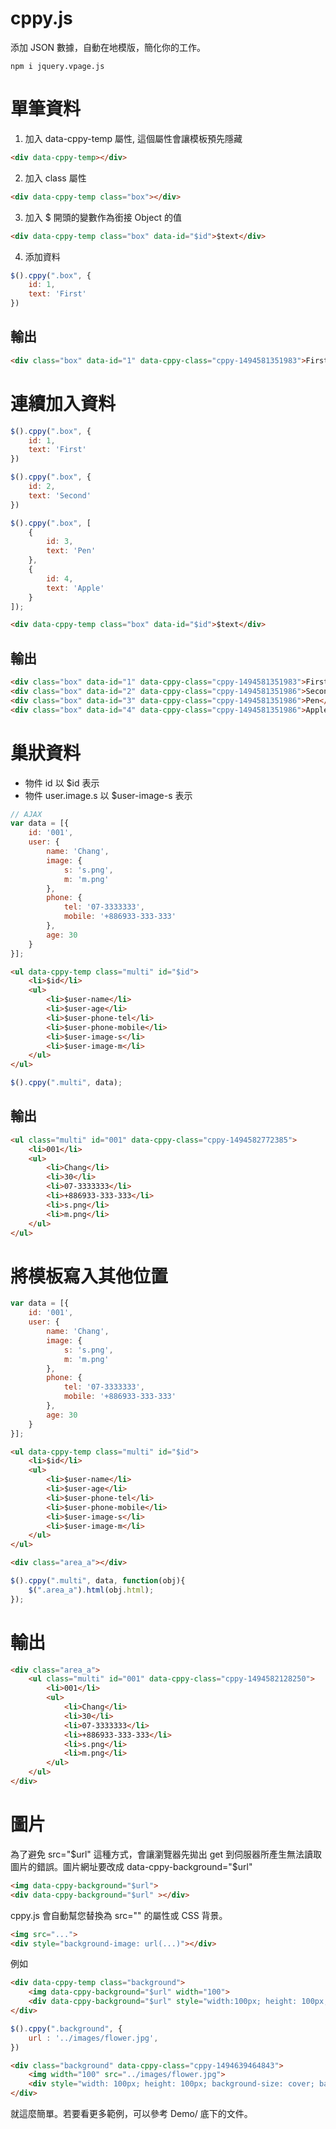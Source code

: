 cppy.js
=======
添加 JSON 數據，自動在地模版，簡化你的工作。

````
npm i jquery.vpage.js
````

# 單筆資料
1. 加入 data-cppy-temp 屬性, 這個屬性會讓模板預先隱藏
````html
<div data-cppy-temp></div>
````

2. 加入 class 屬性
````html
<div data-cppy-temp class="box"></div>
````

3. 加入 $ 開頭的變數作為銜接 Object 的值
````html
<div data-cppy-temp class="box" data-id="$id">$text</div>
````

4. 添加資料
````javascript
$().cppy(".box", {
    id: 1,
    text: 'First'
})
````
## 輸出
````html
<div class="box" data-id="1" data-cppy-class="cppy-1494581351983">First</div>
````


# 連續加入資料
````javascript
$().cppy(".box", {
    id: 1,
    text: 'First'
})

$().cppy(".box", {
    id: 2,
    text: 'Second'
})

$().cppy(".box", [
    {
        id: 3,
        text: 'Pen'
    },
    {
        id: 4,
        text: 'Apple'
    }
]);
````
````html
<div data-cppy-temp class="box" data-id="$id">$text</div>
````

## 輸出
````html
<div class="box" data-id="1" data-cppy-class="cppy-1494581351983">First</div>
<div class="box" data-id="2" data-cppy-class="cppy-1494581351986">Second</div>
<div class="box" data-id="3" data-cppy-class="cppy-1494581351986">Pen</div>
<div class="box" data-id="4" data-cppy-class="cppy-1494581351986">Apple</div>
````

# 巢狀資料
- 物件 id 以 $id 表示
- 物件 user.image.s 以 $user-image-s 表示
````javascript
// AJAX
var data = [{
    id: '001',
    user: {
        name: 'Chang',
        image: {
            s: 's.png',
            m: 'm.png'
        },
        phone: {
            tel: '07-3333333',
            mobile: '+886933-333-333'
        },
        age: 30
    }
}];
````

````html
<ul data-cppy-temp class="multi" id="$id">
    <li>$id</li>
    <ul>
        <li>$user-name</li>
        <li>$user-age</li>
        <li>$user-phone-tel</li>
        <li>$user-phone-mobile</li>
        <li>$user-image-s</li>
        <li>$user-image-m</li>
    </ul>
</ul>
````

````javascript
$().cppy(".multi", data);
````

## 輸出
````html
<ul class="multi" id="001" data-cppy-class="cppy-1494582772385">
    <li>001</li>
    <ul>
        <li>Chang</li>
        <li>30</li>
        <li>07-3333333</li>
        <li>+886933-333-333</li>
        <li>s.png</li>
        <li>m.png</li>
    </ul>
</ul>
````

# 將模板寫入其他位置
````javascript
var data = [{
    id: '001',
    user: {
        name: 'Chang',
        image: {
            s: 's.png',
            m: 'm.png'
        },
        phone: {
            tel: '07-3333333',
            mobile: '+886933-333-333'
        },
        age: 30
    }
}];
````
````html
<ul data-cppy-temp class="multi" id="$id">
    <li>$id</li>
    <ul>
        <li>$user-name</li>
        <li>$user-age</li>
        <li>$user-phone-tel</li>
        <li>$user-phone-mobile</li>
        <li>$user-image-s</li>
        <li>$user-image-m</li>
    </ul>
</ul>

<div class="area_a"></div>
````
````javascript
$().cppy(".multi", data, function(obj){
    $(".area_a").html(obj.html);
});
````
# 輸出
````html
<div class="area_a">
    <ul class="multi" id="001" data-cppy-class="cppy-1494582128250">
        <li>001</li>
        <ul>
            <li>Chang</li>
            <li>30</li>
            <li>07-3333333</li>
            <li>+886933-333-333</li>
            <li>s.png</li>
            <li>m.png</li>
        </ul>
    </ul>
</div>
````

# 圖片
為了避免 src="$url" 這種方式，會讓瀏覽器先拋出 get 到伺服器所產生無法讀取圖片的錯誤。圖片網址要改成 data-cppy-background="$url"
````html
<img data-cppy-background="$url">
<div data-cppy-background="$url" ></div>
````
cppy.js 會自動幫您替換為 src="" 的屬性或 CSS 背景。
````html
<img src="...">
<div style="background-image: url(...)"></div>
````

例如
````html
<div data-cppy-temp class="background">
    <img data-cppy-background="$url" width="100">
    <div data-cppy-background="$url" style="width:100px; height: 100px; background-size: cover; "></div>
</div>
````

````javascript
$().cppy(".background", {
    url : '../images/flower.jpg',
})
````
````html
<div class="background" data-cppy-class="cppy-1494639464843">
    <img width="100" src="../images/flower.jpg">
    <div style="width: 100px; height: 100px; background-size: cover; background-image: url("../images/flower.jpg");"></div>
</div>
````

就這麼簡單。若要看更多範例，可以參考 Demo/ 底下的文件。


